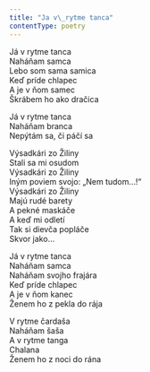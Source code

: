 ```yaml
---
title: "Ja v\_rytme tanca"
contentType: poetry
---
```


<section>

Já v rytme tanca  
Naháňam samca  
Lebo som sama samica  
Keď príde chlapec  
A je v ňom samec  
Škrábem ho ako dračica

Já v rytme tanca  
Naháňam branca  
Nepýtám sa, či páčí sa

Výsadkári zo Žiliny  
Stali sa mi osudom  
Výsadkári zo Žiliny  
Iným poviem svojo: „Nem tudom…!“  
Výsadkári zo Žiliny  
Majú rudé barety  
A pekné maskáče  
A keď mi odletí  
Tak si dievča popláče  
Skvor jako…

Já v rytme tanca  
Naháňam samca  
Naháňam svojho frajára  
Keď príde chlapec  
A je v ňom kanec  
Ženem ho z pekla do rája

V rytme čardaša  
Naháňam šaša  
A v rytme tanga  
Chalana  
Ženem ho z noci do rána

</section>
